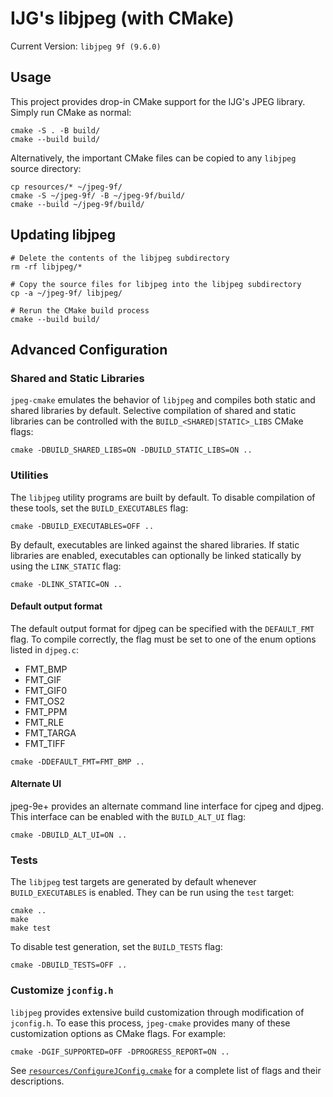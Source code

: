 # IJG's libjpeg (with CMake)
Current Version: `libjpeg 9f (9.6.0)`

## Usage
This project provides drop-in CMake support for the IJG's JPEG library.
Simply run CMake as normal:

```Shell
cmake -S . -B build/
cmake --build build/
```

Alternatively, the important CMake files can be copied to any `libjpeg`
source directory:
```Shell
cp resources/* ~/jpeg-9f/
cmake -S ~/jpeg-9f/ -B ~/jpeg-9f/build/
cmake --build ~/jpeg-9f/build/
```

## Updating libjpeg
```Shell
# Delete the contents of the libjpeg subdirectory
rm -rf libjpeg/*

# Copy the source files for libjpeg into the libjpeg subdirectory
cp -a ~/jpeg-9f/ libjpeg/

# Rerun the CMake build process
cmake --build build/
```

## Advanced Configuration
### Shared and Static Libraries
`jpeg-cmake` emulates the behavior of `libjpeg` and compiles both static and
shared libraries by default. Selective compilation of shared and static
libraries can be controlled with the `BUILD_<SHARED|STATIC>_LIBS` CMake flags:

```Shell
cmake -DBUILD_SHARED_LIBS=ON -DBUILD_STATIC_LIBS=ON ..
```

### Utilities
The `libjpeg` utility programs are built by default. To disable compilation of
these tools, set the `BUILD_EXECUTABLES` flag:
```Shell
cmake -DBUILD_EXECUTABLES=OFF ..
```

By default, executables are linked against the shared libraries. If
static libraries are enabled, executables can optionally be linked statically
by using the `LINK_STATIC` flag:
```Shell
cmake -DLINK_STATIC=ON ..
```

#### Default output format
The default output format for djpeg can be specified with the `DEFAULT_FMT`
flag. To compile correctly, the flag must be set to one of the enum options
listed in `djpeg.c`:
* FMT_BMP
* FMT_GIF
* FMT_GIF0
* FMT_OS2
* FMT_PPM
* FMT_RLE
* FMT_TARGA
* FMT_TIFF

```Shell
cmake -DDEFAULT_FMT=FMT_BMP ..
```

#### Alternate UI
jpeg-9e+ provides an alternate command line interface for cjpeg and djpeg. This
interface can be enabled with the `BUILD_ALT_UI` flag:
```Shell
cmake -DBUILD_ALT_UI=ON ..
```

### Tests
The `libjpeg` test targets are generated by default whenever
`BUILD_EXECUTABLES` is enabled. They can be run using the `test` target:
```Shell
cmake ..
make
make test
```

To disable test generation, set the `BUILD_TESTS` flag:
```Shell
cmake -DBUILD_TESTS=OFF ..
```

### Customize `jconfig.h`
`libjpeg` provides extensive build customization through modification of `jconfig.h`.
To ease this process, `jpeg-cmake` provides many of these customization options
as CMake flags. For example:

```Shell
cmake -DGIF_SUPPORTED=OFF -DPROGRESS_REPORT=ON ..
```

See [`resources/ConfigureJConfig.cmake`](resources/ConfigureJConfig.cmake) for
a complete list of flags and their descriptions.
